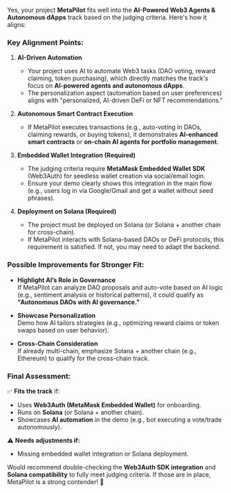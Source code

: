 Yes, your project **MetaPilot** fits well into the **AI-Powered Web3 Agents & Autonomous dApps** track based on the judging criteria. Here's how it aligns:

### **Key Alignment Points:**
1. **AI-Driven Automation**  
   - Your project uses AI to automate Web3 tasks (DAO voting, reward claiming, token purchasing), which directly matches the track's focus on **AI-powered agents and autonomous dApps**.
   - The personalization aspect (automation based on user preferences) aligns with "personalized, AI-driven DeFi or NFT recommendations."

2. **Autonomous Smart Contract Execution**  
   - If MetaPilot executes transactions (e.g., auto-voting in DAOs, claiming rewards, or buying tokens), it demonstrates **AI-enhanced smart contracts** or **on-chain AI agents for portfolio management**.

3. **Embedded Wallet Integration (Required)**  
   - The judging criteria require **MetaMask Embedded Wallet SDK** (Web3Auth) for seedless wallet creation via social/email login.  
   - Ensure your demo clearly shows this integration in the main flow (e.g., users log in via Google/Gmail and get a wallet without seed phrases).

4. **Deployment on Solana (Required)**  
   - The project must be deployed on Solana (or Solana + another chain for cross-chain).  
   - If MetaPilot interacts with Solana-based DAOs or DeFi protocols, this requirement is satisfied. If not, you may need to adapt the backend.

### **Possible Improvements for Stronger Fit:**
- **Highlight AI’s Role in Governance**  
  If MetaPilot can analyze DAO proposals and auto-vote based on AI logic (e.g., sentiment analysis or historical patterns), it could qualify as **"Autonomous DAOs with AI governance."**
  
- **Showcase Personalization**  
  Demo how AI tailors strategies (e.g., optimizing reward claims or token swaps based on user behavior).

- **Cross-Chain Consideration**  
  If already multi-chain, emphasize Solana + another chain (e.g., Ethereum) to qualify for the cross-chain track.

### **Final Assessment:**  
✅ **Fits the track** if:  
- Uses **Web3Auth (MetaMask Embedded Wallet)** for onboarding.  
- Runs on **Solana** (or Solana + another chain).  
- Showcases **AI automation** in the demo (e.g., bot executing a vote/trade autonomously).  

⚠️ **Needs adjustments if:**  
- Missing embedded wallet integration or Solana deployment.  

Would recommend double-checking the **Web3Auth SDK integration** and **Solana compatibility** to fully meet judging criteria. If those are in place, MetaPilot is a strong contender! 🚀
